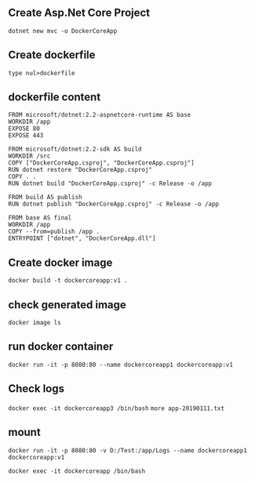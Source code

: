 ## Create Asp.Net Core Project

`dotnet new mvc -o DockerCoreApp`

## Create dockerfile

`type nul>dockerfile`

## dockerfile content

```
FROM microsoft/dotnet:2.2-aspnetcore-runtime AS base
WORKDIR /app
EXPOSE 80
EXPOSE 443

FROM microsoft/dotnet:2.2-sdk AS build
WORKDIR /src
COPY ["DockerCoreApp.csproj", "DockerCoreApp.csproj"]
RUN dotnet restore "DockerCoreApp.csproj"
COPY . .
RUN dotnet build "DockerCoreApp.csproj" -c Release -o /app

FROM build AS publish
RUN dotnet publish "DockerCoreApp.csproj" -c Release -o /app

FROM base AS final
WORKDIR /app
COPY --from=publish /app .
ENTRYPOINT ["dotnet", "DockerCoreApp.dll"]
```
## Create docker image

`docker build -t dockercoreapp:v1 .`

## check generated image

`docker image ls`

## run docker container

`docker run -it -p 8080:80 --name dockercoreapp1 dockercoreapp:v1`

## Check logs

`docker exec -it dockercoreapp3 /bin/bash`
`more app-20190111.txt`

## mount 

`docker run -it -p 8080:80 -v D:/Test:/app/Logs --name dockercoreapp1 dockercoreapp:v1`

`docker exec -it dockercoreapp /bin/bash`